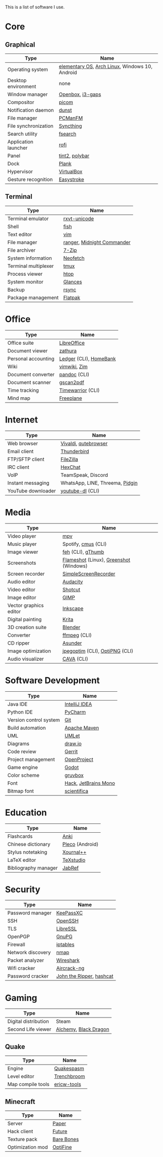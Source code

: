 This is a list of software I use.

# Core
## Graphical
| Type                 | Name                                                                                                 |
|----------------------|------------------------------------------------------------------------------------------------------|
| Operating system     | [elementary OS](https://elementary.io), [Arch Linux](https://www.archlinux.org), Windows 10, Android |
| Desktop environment  | none                                                                                                 |
| Window manager       | [Openbox](http://openbox.org/wiki/Main_Page), [i3-gaps](https://github.com/Airblader/i3)             |
| Compositor           | [picom](https://github.com/yshui/picom)                                                              |
| Notification daemon  | [dunst](https://dunst-project.org/)                                                                  |
| File manager         | [PCManFM](https://wiki.lxde.org/en/PCManFM)                                                          |
| File synchronization | [Syncthing](https://syncthing.net/)                                                                  |
| Search utility       | [fsearch](https://github.com/cboxdoerfer/fsearch)                                                    |
| Application launcher | [rofi](https://github.com/davatorium/rofi)                                                           |
| Panel                | [tint2](https://gitlab.com/o9000/tint2), [polybar](https://polybar.github.io/)                       |
| Dock                 | [Plank](https://launchpad.net/plank)                                                                 |
| Hypervisor           | [VirtualBox](https://www.virtualbox.org/)                                                            |
| Gesture recognition  | [Easystroke](https://github.com/thjaeger/easystroke/wiki)                                            |

## Terminal
| Type                 | Name                                                                                      |
|----------------------|-------------------------------------------------------------------------------------------|
| Terminal emulator    | [rxvt-unicode](http://software.schmorp.de/pkg/rxvt-unicode.html)                          |
| Shell                | [fish](https://fishshell.com)                                                             |
| Text editor          | [vim](https://www.vim.org)                                                                |
| File manager         | [ranger](https://ranger.github.io), [Midnight Commander](https://midnight-commander.org/) |
| File archiver        | [7-Zip](https://www.7-zip.org/)                                                           |
| System information   | [Neofetch](https://github.com/dylanaraps/neofetch)                                        |
| Terminal multiplexer | [tmux](https://tmux.github.io)                                                            |
| Process viewer       | [htop](https://htop.dev/)                                                                 |
| System monitor       | [Glances](https://nicolargo.github.io/glances/)                                           |
| Backup               | [rsync](https://rsync.samba.org/)                                                         |
| Package management   | [Flatpak](https://flatpak.org/)                                                           |

# Office
| Type                | Name                                                                             |
|---------------------|----------------------------------------------------------------------------------|
| Office suite        | [LibreOffice](https://www.libreoffice.org)                                       |
| Document viewer     | [zathura](https://pwmt.org/projects/zathura)                                     |
| Personal accounting | [Ledger](https://www.ledger-cli.org/) (CLI), [HomeBank](http://homebank.free.fr) |
| Wiki                | [vimwiki](https://github.com/vimwiki/vimwiki), [Zim](https://zim-wiki.org)       |
| Document converter  | [pandoc](https://pandoc.org/) (CLI)                                              |
| Document scanner    | [gscan2pdf](http://gscan2pdf.sourceforge.net/)                                   |
| Time tracking       | [Timewarrior](https://timewarrior.net/) (CLI)                                    |
| Mind map            | [Freeplane](https://www.freeplane.org/wiki/index.php/Home)                       |

# Internet
| Type               | Name                                                                   |
|--------------------|------------------------------------------------------------------------|
| Web browser        | [Vivaldi](https://vivaldi.com), [qutebrowser](https://qutebrowser.org) |
| Email client       | [Thunderbird](https://www.thunderbird.net)                             |
| FTP/SFTP client    | [FileZilla](https://filezilla-project.org)                             |
| IRC client         | [HexChat](https://hexchat.github.io)                                   |
| VoIP               | TeamSpeak, Discord                                                     |
| Instant messaging  | WhatsApp, LINE, Threema, [Pidgin](https://www.pidgin.im/)              |
| YouTube downloader | [youtube-dl](https://youtube-dl.org/) (CLI)                            |

# Media
| Type                   | Name                                                                                                   |
|------------------------|--------------------------------------------------------------------------------------------------------|
| Video player           | [mpv](https://mpv.io)                                                                                  |
| Music player           | Spotify, [cmus](https://cmus.github.io) (CLI)                                                          |
| Image viewer           | [feh](https://feh.finalrewind.org/) (CLI), [gThumb](https://wiki.gnome.org/Apps/Gthumb)                |
| Screenshots            | [Flameshot](https://flameshot.js.org) (Linux), [Greenshot](https://getgreenshot.org) (Windows)         |
| Screen recorder        | [SimpleScreenRecorder](https://www.maartenbaert.be/simplescreenrecorder)                               |
| Audio editor           | [Audacity](https://www.audacityteam.org)                                                               |
| Video editor           | [Shotcut](https://www.shotcut.org/)                                                                    |
| Image editor           | [GIMP](https://www.gimp.org)                                                                           |
| Vector graphics editor | [Inkscape](https://inkscape.org)                                                                       |
| Digital painting       | [Krita](https://krita.org)                                                                             |
| 3D creation suite      | [Blender](https://www.blender.org)                                                                     |
| Converter              | [ffmpeg](https://www.ffmpeg.org) (CLI)                                                                 |
| CD ripper              | [Asunder](http://littlesvr.ca/asunder/index.php)                                                       |
| Image optimization     | [jpegoptim](https://github.com/tjko/jpegoptim) (CLI), [OptiPNG](http://optipng.sourceforge.net/) (CLI) |
| Audio visualizer       | [CAVA](https://github.com/karlstav/cava) (CLI)                                                         |

# Software Development
| Type                   | Name                                                                                          |
|------------------------|-----------------------------------------------------------------------------------------------|
| Java IDE               | [IntelliJ IDEA](https://www.jetbrains.com/idea)                                               |
| Python IDE             | [PyCharm](https://www.jetbrains.com/pycharm)                                                  |
| Version control system | [Git](https://git-scm.com)                                                                    |
| Build automation       | [Apache Maven](https://maven.apache.org/)                                                     |
| UML                    | [UMLet](https://www.umlet.com)                                                                |
| Diagrams               | [draw.io](https://app.diagrams.net)                                                           |
| Code review            | [Gerrit](https://www.gerritcodereview.com/)                                                   |
| Project management     | [OpenProject](https://www.openproject.org/)                                                   |
| Game engine            | [Godot](https://godotengine.org/)                                                             |
| Color scheme           | [gruvbox](https://github.com/morhetz/gruvbox)                                                 |
| Font                   | [Hack](https://sourcefoundry.org/hack/), [JetBrains Mono](https://www.jetbrains.com/lp/mono/) |
| Bitmap font            | [scientifica](https://github.com/NerdyPepper/scientifica)                                     |

# Education
| Type                 | Name                                                                       |
|----------------------|----------------------------------------------------------------------------|
| Flashcards           | [Anki](https://apps.ankiweb.net)                                           |
| Chinese dictionary   | [Pleco](https://www.pleco.com) (Android)                                   |
| Stylus notetaking    | [Xournal++](https://github.com/xournalpp/xournalpp)                        |
| LaTeX editor         | [TeXstudio](https://www.texstudio.org)                                     |
| Bibliography manager | [JabRef](http://www.jabref.org/)                                           |

# Security
| Type              | Name                                                                                       |
|-------------------|--------------------------------------------------------------------------------------------|
| Password manager  | [KeePassXC](https://keepassxc.org)                                                         |
| SSH               | [OpenSSH](https://www.openssh.com/)                                                        |
| TLS               | [LibreSSL](https://www.libressl.org/)                                                      |
| OpenPGP           | [GnuPG](https://gnupg.org/)                                                                |
| Firewall          | [iptables](https://www.netfilter.org/)                                                     |
| Network discovery | [nmap](https://nmap.org/)                                                                  |
| Packet analyzer   | [Wireshark](https://www.wireshark.org/)                                                    |
| Wifi cracker      | [Aircrack-ng](https://www.aircrack-ng.org/)                                                |
| Password cracker  | [John the Ripper](https://www.openwall.com/john/), [hashcat](https://hashcat.net/hashcat/) |

# Gaming
| Type                 | Name                                                                                       |
|----------------------|--------------------------------------------------------------------------------------------|
| Digital distribution | Steam                                                                                      |
| Second Life viewer   | [Alchemy](https://www.alchemyviewer.org/), [Black Dragon](https://niranv-sl.blogspot.com/) |


## Quake
| Type              | Name                                                  |
|-------------------|-------------------------------------------------------|
| Engine            | [Quakespasm](http://quakespasm.sourceforge.net/)      |
| Level editor      | [Trenchbroom](https://kristianduske.com/trenchbroom/) |
| Map compile tools | [ericw-tools](https://ericwa.github.io/ericw-tools/)  |

## Minecraft
| Type             | Name                                           |
|------------------|------------------------------------------------|
| Server           | [Paper](https://papermc.io/)                   |
| Hack client      | [Future](https://futureclient.net/index.php)   |
| Texture pack     | [Bare Bones](https://www.robotpantaloons.com/) |
| Optimization mod | [OptiFine](https://optifine.net/home)          |
